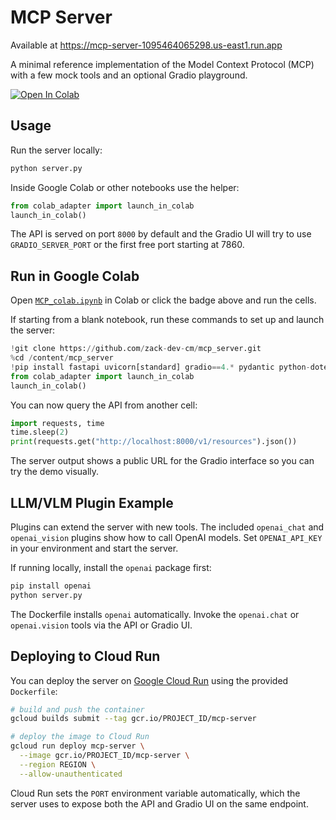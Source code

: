 # MCP Server

Available at https://mcp-server-1095464065298.us-east1.run.app 

A minimal reference implementation of the Model Context Protocol (MCP) with a few mock tools and an optional Gradio playground.

[![Open In Colab](https://colab.research.google.com/assets/colab-badge.svg)](https://colab.research.google.com/github/zack-dev-cm/mcp_server/blob/main/MCP_colab.ipynb)

## Usage

Run the server locally:

```bash
python server.py
```

Inside Google Colab or other notebooks use the helper:

```python
from colab_adapter import launch_in_colab
launch_in_colab()
```

The API is served on port `8000` by default and the Gradio UI will try to use `GRADIO_SERVER_PORT` or the first free port starting at 7860.

## Run in Google Colab

Open [`MCP_colab.ipynb`](./MCP_colab.ipynb) in Colab or click the badge above and run the cells.

If starting from a blank notebook, run these commands to set up and launch the
server:

```python
!git clone https://github.com/zack-dev-cm/mcp_server.git
%cd /content/mcp_server
!pip install fastapi uvicorn[standard] gradio==4.* pydantic python-dotenv
from colab_adapter import launch_in_colab
launch_in_colab()
```

You can now query the API from another cell:

```python
import requests, time
time.sleep(2)
print(requests.get("http://localhost:8000/v1/resources").json())
```

The server output shows a public URL for the Gradio interface so you can try the demo visually.

## LLM/VLM Plugin Example

Plugins can extend the server with new tools. The included `openai_chat` and `openai_vision` plugins show how to call OpenAI models. Set `OPENAI_API_KEY` in your environment and start the server.

If running locally, install the `openai` package first:

```bash
pip install openai
python server.py
```

The Dockerfile installs `openai` automatically. Invoke the `openai.chat` or `openai.vision` tools via the API or Gradio UI.

## Deploying to Cloud Run

You can deploy the server on [Google Cloud Run](https://cloud.google.com/run)
using the provided `Dockerfile`:

```bash
# build and push the container
gcloud builds submit --tag gcr.io/PROJECT_ID/mcp-server

# deploy the image to Cloud Run
gcloud run deploy mcp-server \
  --image gcr.io/PROJECT_ID/mcp-server \
  --region REGION \
  --allow-unauthenticated
```

Cloud Run sets the `PORT` environment variable automatically, which the server
uses to expose both the API and Gradio UI on the same endpoint.

